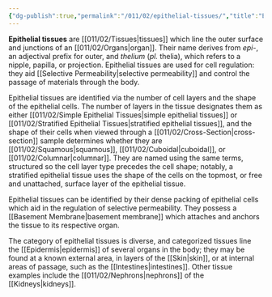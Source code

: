 ```yaml
---
{"dg-publish":true,"permalink":"/011/02/epithelial-tissues/","title":"Epithelial Tissues","tags":["BIOL422"],"created":"2024-09-26T13:45:04.082-07:00","updated":"2024-09-26T15:17:45.359-07:00"}
---
```


**Epithelial tissues** are [[011/02/Tissues\|tissues]] which line the outer surface and junctions of an [[011/02/Organs\|organ]]. Their name derives from *epi-*, an adjectival prefix for outer, and *thelium* (*pl.* thelia), which refers to a nipple, papilla, or projection. Epithelial tissues are used for cell regulation: they aid [[Selective Permeability\|selective permeability]] and control the passage of materials through the body.

Epithelial tissues are identified via the number of cell layers and the shape of the epithelial cells. The number of layers in the tissue designates them as either [[011/02/Simple Epithelial Tissues\|simple epithelial tissues]] or [[011/02/Stratified Epithelial Tissues\|stratified epithelial tissues]], and the shape of their cells when viewed through a [[011/02/Cross-Section\|cross-section]] sample determines whether they are [[011/02/Squamous\|squamous]], [[011/02/Cuboidal\|cuboidal]], or [[011/02/Columnar\|columnar]]. They are named using the same terms, structured so the cell layer type precedes the cell shape; notably, a stratified epithelial tissue uses the shape of the cells on the topmost, or free and unattached, surface layer of the epithelial tissue.

Epithelial tissues can be identified by their dense packing of epithelial cells which aid in the regulation of selective permeability. They possess a [[Basement Membrane\|basement membrane]] which attaches and anchors the tissue to its respective organ.

The category of epithelial tissues is diverse, and categorized tissues line the [[Epidermis\|epidermis]] of several organs in the body; they may be found at a known external area, in layers of the [[Skin\|skin]], or at internal areas of passage, such as the [[Intestines\|intestines]]. Other tissue examples include the [[011/02/Nephrons\|nephrons]] of the [[Kidneys\|kidneys]].